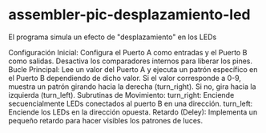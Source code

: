 # assembler-pic-desplazamiento-led
El programa simula un efecto de "desplazamiento" en los LEDs


Configuración Inicial: Configura el Puerto A como entradas y el Puerto B como salidas. Desactiva los comparadores internos para liberar los pines.
Bucle Principal: Lee un valor del Puerto A y ejecuta un patrón específico en el Puerto B dependiendo de dicho valor. Si el valor corresponde a 0-9, muestra un patrón girando hacia la derecha (turn_right). Si no, gira hacia la izquierda (turn_left).
Subrutinas de Movimiento:
turn_right: Enciende secuencialmente LEDs conectados al puerto B en una dirección.
turn_left: Enciende los LEDs en la dirección opuesta.
Retardo (Deley): Implementa un pequeño retardo para hacer visibles los patrones de luces.
